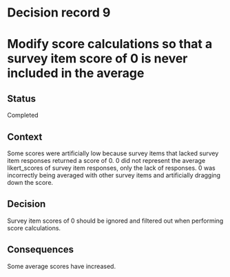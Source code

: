 # Decision record 9

# Modify score calculations so that a survey item score of 0 is never included in the average

## Status

Completed

## Context

Some scores were artificially low because survey items that lacked survey item responses returned a score of 0.  0 did not represent the average likert_scores of survey item responses, only the lack of responses.  0 was incorrectly being averaged with other survey items and artificially dragging down the score.

## Decision

Survey item scores of 0 should be ignored and filtered out when performing score calculations.

## Consequences

Some average scores have increased.
